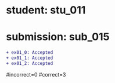 # student: stu_011
# submission: sub_015

```diff
+ ex01_0: Accepted
+ ex01_1: Accepted
+ ex01_2: Accepted
```
#incorrect=0
#correct=3
